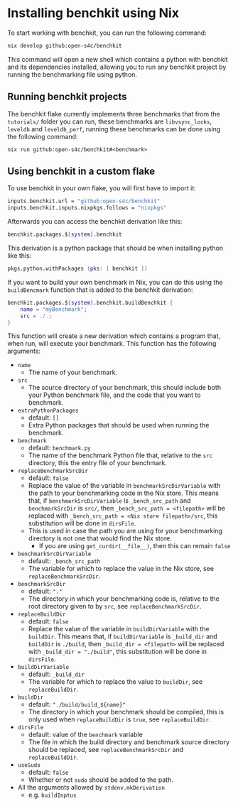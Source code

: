 # Installing benchkit using Nix

To start working with benchkit, you can run the following command:
```sh
nix develop github:open-s4c/benchkit
```
This command will open a new shell which contains a python with benchkit and its dependencies installed,
allowing you to run any benchkit project by running the benchmarking file using python.

## Running benchkit projects

The benchkit flake currently implements three benchmarks that from the `tutorials/` folder you can run,
these benchmarks are `libvsync_locks`, `leveldb` and `leveldb_perf`, running these benchmarks can be done using the
following command:
```
nix run github:open-s4c/benchkit#<benchmark>
```

## Using benchkit in a custom flake

To use benchkit in your own flake, you will first have to import it:
```nix
inputs.benchkit.url = "github:open-s4c/benchkit"
inputs.benchkit.inputs.nixpkgs.follows = "nixpkgs"
```

Afterwards you can access the benchkit derivation like this:
```nix
benchkit.packages.${system}.benchkit
```
This derivation is a python package that should be when installing python like this: 
```nix
pkgs.python.withPackages (pks: [ benchkit ])
```

If you want to build your own benchmark in Nix, you can do this using the `buildBencmark` function that is added to the benchkit derivation:
```nix
benchkit.packages.${system}.benchkit.buildBenchkit {
    name = "myBenchmark";
    src = ./.;
}
```
This function will create a new derivation which contains a program that, when run, will execute your benchmark.
This function has the following arguments:
* `name`
    * The name of your benchmark.
* `src`
    * The source directory of your benchmark, this should include both your Python benchmark file, and the code that you want to benchmark.
* `extraPythonPackages`
    * default: `[]`
    * Extra Python packages that should be used when running the benchmark.
* `benchmark`
    * default: `benchmark.py`
    * The name of the benchmark Python file that, relative to the `src` directory, this the entry file of your benchmark.
* `replaceBenchmarkSrcDir`
    * default: `false`
    * Replace the value of the variable in `benchmarkSrcDirVariable` with the path to your benchmarking code in the Nix store. This means that, if `benchmarkSrcDirVariable` is `_bench_src_path` and `benchmarkSrcDir` is `src/`, then `_bench_src_path = <filepath>` will be replaced with `_bench_src_path = <Nix store filepath>/src`, this substitution will be done in `dirsFile`.
    * This is used in case the path you are using for your benchmarking directory is not one that would find the Nix store.
        * If you are using `get_curdir(__file__)`, then this can remain `false`
* `benchmarkSrcDirVariable`
    * default: `_bench_src_path`
    * The variable for which to replace the value in the Nix store, see `replaceBenchmarkSrcDir`.
* `benchmarkSrcDir`
    * default: `"."`
    * The directory in which your benchmarking code is, relative to the root directory given to by `src`, see `replaceBenchmarkSrcDir`.
* `replaceBuildDir`
    * default: `false`
    * Replace the value of the variable in `buildDirVariable` with the `buildDir`. This means that, if `buildDirVariable` is `_build_dir` and `buildDir` is `./build`, then `_build_dir = <filepath>` will be replaced with `_build_dir = "./build"`, this substitution will be done in `dirsFile`.
* `buildDirVariable`
    * default: `_build_dir`
    * The variable for which to replace the value to `buildDir`, see `replaceBuildDir`.
* `buildDir`
    * default: `"./build/build_${name}"`
    * The directory in which your benchmark should be compiled, this is only used when `replaceBuildDir` is `true`, see `replaceBuildDir`.
* `dirsFile`
    * default: value of the `benchmark` variable
    * The file in which the build directory and benchmark source directory should be replaced, see `replaceBenchmarkSrcDir` and `replaceBuildDir`.
* `useSudo`
    * default: `false`
    * Whether or not `sudo` should be added to the path.
* All the arguments allowed by `stdenv.mkDerivation`
    * e.g. `buildInptus`

